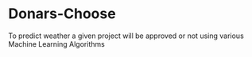 # Donars-Choose
To predict weather a given project will be approved or not using various Machine Learning Algorithms
